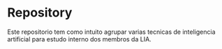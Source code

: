 # Repository
Este repositorio tem como intuito agrupar varias tecnicas de inteligencia artificial para estudo interno dos membros da LIA.
